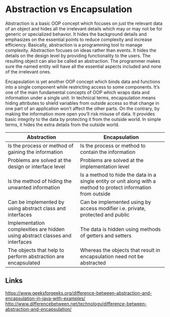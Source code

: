 # Abstraction vs Encapsulation

Abstraction is a basic OOP concept which focuses on just the relevant data of an object and hides all the irrelevant details which may or may not be for generic or specialized behavior. It hides the background details and emphasizes on the essential points to reduce complexity and increase efficiency. Basically, abstraction is a programming tool to manage complexity. Abstraction focuses on ideas rather than events. It hides the details on the design level by providing functionality to the users. The resulting object can also be called an abstraction. The programmer makes sure the named entity will have all the essential aspects included and none of the irrelevant ones.

Encapsulation is yet another OOP concept which binds data and functions into a single component while restricting access to some components. It’s one of the main fundamental concepts of OOP which wraps data and information under a single unit. In technical terms, encapsulation means hiding attributes to shield variables from outside access so that change in one part of an application won’t affect the other parts. On the contrary, by making the information more open you’ll risk misuse of data. It provides basic integrity to the data by protecting it from the outside world. In simple terms, it hides the extra details from the outside world.

| Abstraction | Encapsulation |
|---|---|
| Is the process or method of gaining the information  | Is the process or method to contain the information  |
| Problems are solved at the design or interface level  |  Problems are solved at the implementation level  |
| Is the method of hiding the unwanted information  | Is a method to hide the data in a single entity or unit along with a method to protect information from outside  |
| Can be implemented by using abstract class and interfaces  | Can be implemented using by access modifier i.e. private, protected and public  |
| Implementation complexities are hidden using abstract classes and interfaces  | The data is hidden using methods of getters and setters  |
| The objects that help to perform abstraction are encapsulated  | Whereas the objects that result in encapsulation need not be abstracted  |

## Links
https://www.geeksforgeeks.org/difference-between-abstraction-and-encapsulation-in-java-with-examples/  
http://www.differencebetween.net/technology/difference-between-abstraction-and-encapsulation/  
